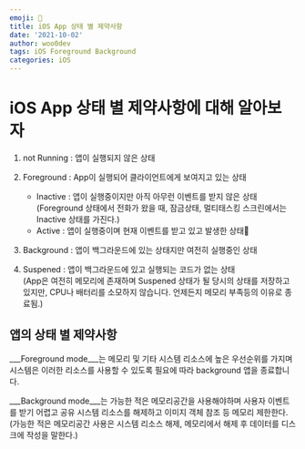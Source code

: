 ```yaml
---
emoji: 🐻
title: iOS App 상태 별 제약사항
date: '2021-10-02'
author: woo0dev
tags: iOS Foreground Background
categories: iOS
---
```


# iOS App 상태 별 제약사항에 대해 알아보자

1. not Running : 앱이 실행되지 않은 상태  

2. Foreground : App이 실행되어 클라이언트에게 보여지고 있는 상태
    - Inactive : 앱이 실행중이지만 아직 아무런 이벤트를 받지 않은 상태  
(Foreground 상태에서 전화가 왔을 때, 잠금상태, 멀티태스킹 스크린에서는 Inactive 상태를 가진다.)
    - Active : 앱이 실행중이며 현재 이벤트를 받고 있고 발생한 상태

3. Background : 앱이 백그라운드에 있는 상태지만 여전히 실행중인 상태

4. Suspened : 앱이 백그라운드에 있고 실행되는 코드가 없는 상태  
(App은 여전히 메모리에 존재하며 Suspened 상태가 될 당시의 상태를 저장하고 있지만, CPU나 배터리를 소모하지 않습니다. 언제든지 메모리 부족등의 이유로 종료됨.)

## 앱의 상태 별 제약사항

___Foreground mode___는 메모리 및 기타 시스템 리소스에 높은 우선순위를 가지며 시스템은 이러한 리소스를 사용할 수 있도록 필요에 따라 background 앱을 종료합니다.  

___Background mode___는 가능한 적은 메모리공간을 사용해야하며 사용자 이벤트를 받기 어렵고 공유 시스템 리소스를 해제하고 이미지 객체 참조 등 메모리 제한한다.  
(가능한 적은 메모리공간 사용은 시스템 리소스 해제, 메모리에서 해제 후 데이터를 디스크에 작성을 말한다.)